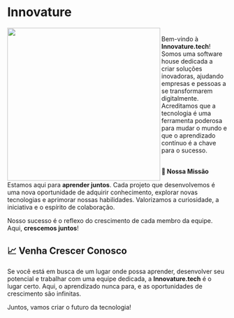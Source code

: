 
# Innovature

<img align="left" src="https://cdn.discordapp.com/attachments/771470980324524043/1298379063920164904/Group_45_1.png?ex=6719593b&is=671807bb&hm=889b322b0a6a1ca4cb4dda0d9e86c9abf38a25b9dc16363714d5e26544c52942&" style="width: auto;height: 350px" />
<br/>
Bem-vindo à <b>Innovature.tech</b>! Somos uma software house dedicada a criar soluções inovadoras, ajudando empresas e pessoas a se transformarem digitalmente. Acreditamos que a tecnologia é uma ferramenta poderosa para mudar o mundo e que o aprendizado contínuo é a chave para o sucesso.

<br/>
<br/>

<b>🎯 Nossa Missão</b>

Estamos aqui para **aprender juntos**. Cada projeto que desenvolvemos é uma nova oportunidade de adquirir conhecimento, explorar novas tecnologias e aprimorar nossas habilidades. Valorizamos a curiosidade, a iniciativa e o espírito de colaboração.

Nosso sucesso é o reflexo do crescimento de cada membro da equipe. Aqui, **crescemos juntos**!

## 📈 Venha Crescer Conosco

Se você está em busca de um lugar onde possa aprender, desenvolver seu potencial e trabalhar com uma equipe dedicada, a **Innovature.tech** é o lugar certo. Aqui, o aprendizado nunca para, e as oportunidades de crescimento são infinitas.

Juntos, vamos criar o futuro da tecnologia!
